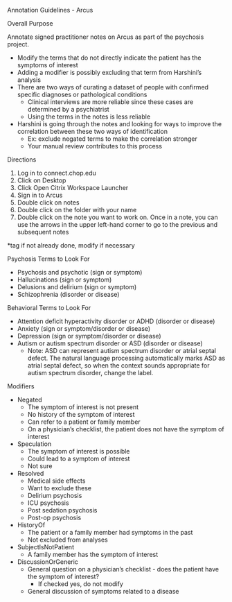 Annotation Guidelines - Arcus

Overall Purpose

Annotate signed practitioner notes on Arcus as part of the psychosis project.

* Modify the terms that do not directly indicate the patient has the symptoms of interest
* Adding a modifier is possibly excluding that term from Harshini’s analysis
* There are two ways of curating a dataset of people with confirmed specific diagnoses or pathological conditions
    * Clinical interviews are more reliable since these cases are determined by a psychiatrist
    * Using the terms in the notes is less reliable
* Harshini is going through the notes and looking for ways to improve the correlation between these two ways of identification 
    * Ex: exclude negated terms to make the correlation stronger
    * Your manual review contributes to this process

Directions



1. Log in to connect.chop.edu
2. Click on Desktop
3. Click Open Citrix Workspace Launcher
4. Sign in to Arcus
5. Double click on notes
6. Double click on the folder with your name
7. Double click on the note you want to work on. Once in a note, you can use the arrows in the upper left-hand corner to go to the previous and subsequent notes

*tag if not already done, modify if necessary

Psychosis Terms to Look For

* Psychosis and psychotic (sign or symptom)
* Hallucinations (sign or symptom)
* Delusions and delirium (sign or symptom)
* Schizophrenia (disorder or disease)

Behavioral Terms to Look For

* Attention deficit hyperactivity disorder or ADHD (disorder or disease)
* Anxiety (sign or symptom/disorder or disease)
* Depression (sign or symptom/disorder or disease)
* Autism or autism spectrum disorder or ASD (disorder or disease)
  * Note: ASD can represent autism spectrum disorder or atrial septal defect. The natural language processing automatically marks ASD as atrial septal defect, so when the context sounds appropriate for autism spectrum disorder, change the label.
 
Modifiers



* Negated
    * The symptom of interest is not present
    * No history of the symptom of interest
    * Can refer to a patient or family member
    * On a physician’s checklist, the patient does not have the symptom of interest
* Speculation
    * The symptom of interest is possible 
    * Could lead to a symptom of interest
    * Not sure
* Resolved 
    * Medical side effects
    * Want to exclude these
    * Delirium psychosis
    * ICU psychosis
    * Post sedation psychosis
    * Post-op psychosis
* HistoryOf
    * The patient or a family member had symptoms in the past
    * Not excluded from analyses
* SubjectIsNotPatient
    * A family member has the symptom of interest
* DiscussionOrGeneric
    * General question on a physician’s checklist - does the patient have the symptom of interest?
        * If checked yes, do not modify
    * General discussion of symptoms related to a disease
